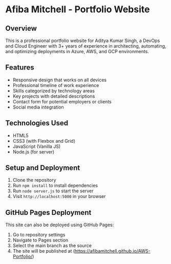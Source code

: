 # Afiba Mitchell - Portfolio Website

## Overview
This is a professional portfolio website for Aditya Kumar Singh, a DevOps and Cloud Engineer with 3+ years of experience in architecting, automating, and optimizing deployments in Azure, AWS, and GCP environments.

## Features
- Responsive design that works on all devices
- Professional timeline of work experience
- Skills categorized by technology areas
- Key projects with detailed descriptions
- Contact form for potential employers or clients
- Social media integration

## Technologies Used
- HTML5
- CSS3 (with Flexbox and Grid)
- JavaScript (Vanilla JS)
- Node.js (for server)

## Setup and Deployment
1. Clone the repository
2. Run `npm install` to install dependencies
3. Run `node server.js` to start the server
4. Visit `http://localhost:5000` in your browser

## GitHub Pages Deployment
This site can also be deployed using GitHub Pages:
1. Go to repository settings
2. Navigate to Pages section
3. Select the main branch as the source
4. The site will be published at (https://afibamitchell.github.io/AWS-Portfolio/)
